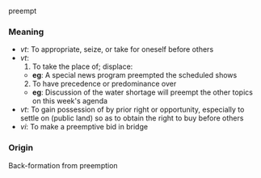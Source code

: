 preempt
### Meaning
+ _vt_: To appropriate, seize, or take for oneself before others
+ _vt_:
   1. To take the place of; displace:
    + __eg__: A special news program preempted the scheduled shows
   2. To have precedence or predominance over
    + __eg__: Discussion of the water shortage will preempt the other topics on this week's agenda
+ _vt_: To gain possession of by prior right or opportunity, especially to settle on (public land) so as to obtain the right to buy before others
+ _vi_: To make a preemptive bid in bridge

### Origin

Back-formation from preemption

